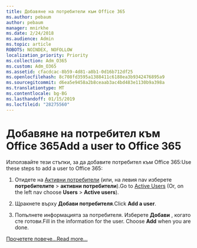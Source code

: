 ```yaml
---
title: Добавяне на потребители към Office 365
ms.author: pebaum
author: pebaum
manager: mnirkhe
ms.date: 2/24/2018
ms.audience: Admin
ms.topic: article
ROBOTS: NOINDEX, NOFOLLOW
localization_priority: Priority
ms.collection: Adm_O365
ms.custom: Adm_O365
ms.assetid: cfacdcac-8b59-4d81-a8b1-0d16b712df25
ms.openlocfilehash: 8c708fd3595a1388411c6188ea3b9342476895a9
ms.sourcegitcommit: d6ea5e9458a2b8ceaab3ac4bd483e1130b9a398a
ms.translationtype: MT
ms.contentlocale: bg-BG
ms.lasthandoff: 01/15/2019
ms.locfileid: "28275560"
---
```

# <a name="add-a-user-to-office-365"></a><span data-ttu-id="bf7ec-102">Добавяне на потребител към Office 365</span><span class="sxs-lookup"><span data-stu-id="bf7ec-102">Add a user to Office 365</span></span>

<span data-ttu-id="bf7ec-103">Използвайте тези стъпки, за да добавите потребител към Office 365:</span><span class="sxs-lookup"><span data-stu-id="bf7ec-103">Use these steps to add a user to Office 365:</span></span>
  
1. <span data-ttu-id="bf7ec-104">Отидете на [Активни потребители](https://support.office.com/article/https://portal.office.com/adminportal/home.aspx#/users) (или, на левия nav изберете **потребителите** \> **активни потребители**).</span><span class="sxs-lookup"><span data-stu-id="bf7ec-104">Go to [Active Users](https://support.office.com/article/https://portal.office.com/adminportal/home.aspx#/users) (Or, on the left nav choose **Users** \> **Active users**).</span></span>
    
2. <span data-ttu-id="bf7ec-105">Щракнете върху **Добави потребителя**.</span><span class="sxs-lookup"><span data-stu-id="bf7ec-105">Click **Add a user**.</span></span>
    
3. <span data-ttu-id="bf7ec-p101">Попълнете информацията за потребителя. Изберете **Добави** , когато сте готови.</span><span class="sxs-lookup"><span data-stu-id="bf7ec-p101">Fill in the information for the user. Choose **Add** when you are done.</span></span> 
    
[<span data-ttu-id="bf7ec-108">Прочетете повече...</span><span class="sxs-lookup"><span data-stu-id="bf7ec-108">Read more...</span></span>](https://support.office.com/article/1970f7d6-03b5-442f-b385-5880b9c256ec)
  

